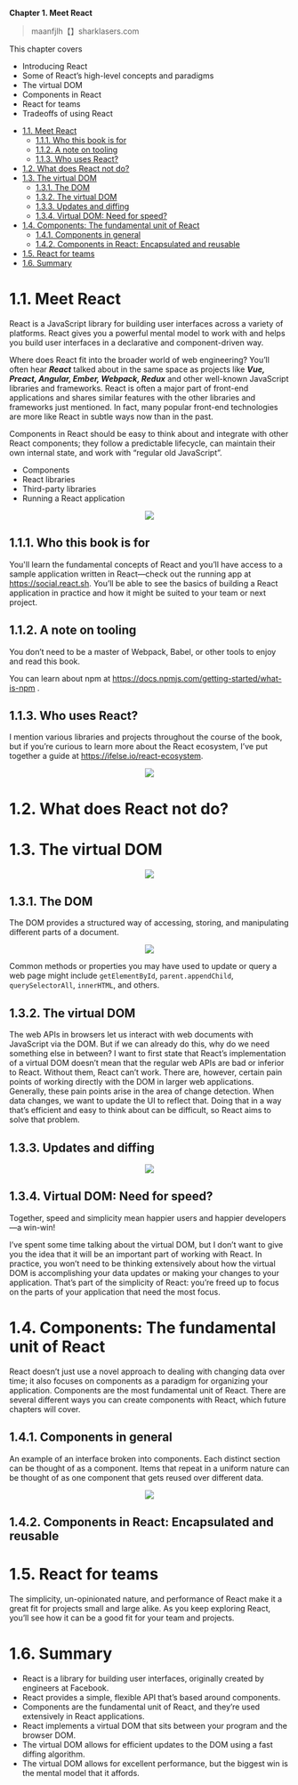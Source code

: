 **Chapter 1. Meet React**

> maanfjlh【】sharklasers.com

This chapter covers
- Introducing React
- Some of React’s high-level concepts and paradigms
- The virtual DOM
- Components in React
- React for teams
- Tradeoffs of using React


<!-- vim-markdown-toc GFM -->

* [1.1. Meet React](#11-meet-react)
    * [1.1.1. Who this book is for](#111-who-this-book-is-for)
    * [1.1.2. A note on tooling](#112-a-note-on-tooling)
    * [1.1.3. Who uses React?](#113-who-uses-react)
* [1.2. What does React not do?](#12-what-does-react-not-do)
* [1.3. The virtual DOM](#13-the-virtual-dom)
    * [1.3.1. The DOM](#131-the-dom)
    * [1.3.2. The virtual DOM](#132-the-virtual-dom)
    * [1.3.3. Updates and diffing](#133-updates-and-diffing)
    * [1.3.4. Virtual DOM: Need for speed?](#134-virtual-dom-need-for-speed)
* [1.4. Components: The fundamental unit of React](#14-components-the-fundamental-unit-of-react)
    * [1.4.1. Components in general](#141-components-in-general)
    * [1.4.2. Components in React: Encapsulated and reusable](#142-components-in-react-encapsulated-and-reusable)
* [1.5. React for teams](#15-react-for-teams)
* [1.6. Summary](#16-summary)

<!-- vim-markdown-toc -->

# 1.1. Meet React
React is a JavaScript library for building user interfaces across a variety of platforms. React gives you a powerful mental model to work with and helps you build user interfaces in a declarative and component-driven way.

Where does React fit into the broader world of web engineering? You’ll often hear **_React_** talked about in the same space as projects like **_Vue, Preact, Angular, Ember, Webpack, Redux_** and other well-known JavaScript libraries and frameworks. React is often a major part of front-end applications and shares similar features with the other libraries and frameworks just mentioned. In fact, many popular front-end technologies are more like React in subtle ways now than in the past.

Components in React should be easy to think about and integrate with other React components; they follow a predictable lifecycle, can maintain their own internal state, and work with “regular old JavaScript”.
- Components
- React libraries
- Third-party libraries
- Running a React application

<div align="center">
    <img src="images/1.1.jpg">
</div>

## 1.1.1. Who this book is for
You'll learn the fundamental concepts of React and you’ll have access to a sample application written in React—check out the running app at https://social.react.sh. You’ll be able to see the basics of building a React application in practice and how it might be suited to your team or next project.

## 1.1.2. A note on tooling
You don’t need to be a master of Webpack, Babel, or other tools to enjoy and read this book.

You can learn about npm at https://docs.npmjs.com/getting-started/what-is-npm .

## 1.1.3. Who uses React?
I mention various libraries and projects throughout the course of the book, but if you’re curious to learn more about the React ecosystem, I’ve put together a guide at https://ifelse.io/react-ecosystem.

<div align="center">
    <img src="images/1.2.png">
</div>

# 1.2. What does React not do?
# 1.3. The virtual DOM

<div align="center">
    <img src="images/1.3.jpg">
</div>


## 1.3.1. The DOM
The DOM provides a structured way of accessing, storing, and manipulating different parts of a document.

<div align="center">
    <img  src="images/1.4.jpg">
</div>

Common methods or properties you may have used to update or query a web page might include `getElementById`, `parent.appendChild`, `querySelectorAll`, `innerHTML`, and others.


## 1.3.2. The virtual DOM
The web APIs in browsers let us interact with web documents with JavaScript via the DOM. But if we can already do this, why do we need something else in between? I want to first state that React’s implementation of a virtual DOM doesn’t mean that the regular web APIs are bad or inferior to React. Without them, React can’t work. There are, however, certain pain points of working directly with the DOM in larger web applications. Generally, these pain points arise in the area of change detection. When data changes, we want to update the UI to reflect that. Doing that in a way that’s efficient and easy to think about can be difficult, so React aims to solve that problem.

## 1.3.3. Updates and diffing

<div align="center">
    <img  src="images/1.5.jpg">
</div>

## 1.3.4. Virtual DOM: Need for speed?
Together, speed and simplicity mean happier users and happier developers—a win-win!

I’ve spent some time talking about the virtual DOM, but I don’t want to give you the idea that it will be an important part of working with React. In practice, you won’t need to be thinking extensively about how the virtual DOM is accomplishing your data updates or making your changes to your application. That’s part of the simplicity of React: you’re freed up to focus on the parts of your application that need the most focus.

# 1.4. Components: The fundamental unit of React
React doesn’t just use a novel approach to dealing with changing data over time; it also focuses on components as a paradigm for organizing your application. Components are the most fundamental unit of React. There are several different ways you can create components with React, which future chapters will cover.


## 1.4.1. Components in general
An example of an interface broken into components. Each distinct section can be thought of as a component. Items that repeat in a uniform nature can be thought of as one component that gets reused over different data.

<div align="center">
    <img  src="images/1.6.jpg">
</div>

## 1.4.2. Components in React: Encapsulated and reusable

# 1.5. React for teams
The simplicity, un-opinionated nature, and performance of React make it a great fit for projects small and large alike. As you keep exploring React, you’ll see how it can be a good fit for your team and projects.

# 1.6. Summary
- React is a library for building user interfaces, originally created by engineers at Facebook.
- React provides a simple, flexible API that’s based around components.
- Components are the fundamental unit of React, and they’re used extensively in React applications.
- React implements a virtual DOM that sits between your program and the browser DOM.
- The virtual DOM allows for efficient updates to the DOM using a fast diffing algorithm.
- The virtual DOM allows for excellent performance, but the biggest win is the mental model that it affords.
